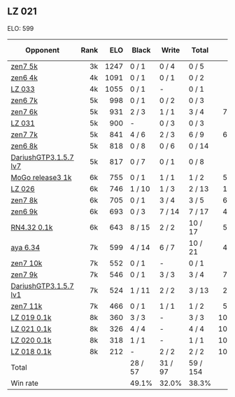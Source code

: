 ## LZ 021 ##

ELO: 599

Opponent | Rank | ELO | Black | Write | Total | Win rate
---------|-----:|----:|-------|-------|-------|-------:
[zen7 5k](zen7%205k.md) | 3k | 1247 | 0 / 1 | 0 / 4 | 0 / 5 | 0.0%
[zen6 4k](zen6%204k.md) | 4k | 1091 | 0 / 1 | 0 / 1 | 0 / 2 | 0.0%
[LZ 033](LZ%20033.md) | 4k | 1055 | 0 / 1 | - | 0 / 1 | 0.0%
[zen6 7k](zen6%207k.md) | 5k | 998 | 0 / 1 | 0 / 2 | 0 / 3 | 0.0%
[zen7 6k](zen7%206k.md) | 5k | 931 | 2 / 3 | 1 / 1 | 3 / 4 | 75.0%
[LZ 031](LZ%20031.md) | 5k | 900 | - | 0 / 3 | 0 / 3 | 0.0%
[zen7 7k](zen7%207k.md) | 5k | 841 | 4 / 6 | 2 / 3 | 6 / 9 | 66.7%
[zen6 8k](zen6%208k.md) | 5k | 818 | 0 / 8 | 0 / 6 | 0 / 14 | 0.0%
[DariushGTP3.1.5.7 lv7](DariushGTP3.1.5.7%20lv7.md) | 5k | 817 | 0 / 7 | 0 / 1 | 0 / 8 | 0.0%
[MoGo release3 1k](MoGo%20release3%201k.md) | 6k | 755 | 0 / 1 | 1 / 1 | 1 / 2 | 50.0%
[LZ 026](LZ%20026.md) | 6k | 746 | 1 / 10 | 1 / 3 | 2 / 13 | 15.4%
[zen7 8k](zen7%208k.md) | 6k | 705 | 0 / 1 | 3 / 4 | 3 / 5 | 60.0%
[zen6 9k](zen6%209k.md) | 6k | 693 | 0 / 3 | 7 / 14 | 7 / 17 | 41.2%
[RN4.32 0.1k](RN4.32%200.1k.md) | 6k | 643 | 8 / 15 | 2 / 2 | 10 / 17 | 58.8%
[aya 6.34](aya%206.34.md) | 7k | 599 | 4 / 14 | 6 / 7 | 10 / 21 | 47.6%
[zen7 10k](zen7%2010k.md) | 7k | 552 | 0 / 1 | - | 0 / 1 | 0.0%
[zen7 9k](zen7%209k.md) | 7k | 546 | 0 / 1 | 3 / 3 | 3 / 4 | 75.0%
[DariushGTP3.1.5.7 lv1](DariushGTP3.1.5.7%20lv1.md) | 7k | 524 | 1 / 11 | 2 / 2 | 3 / 13 | 23.1%
[zen7 11k](zen7%2011k.md) | 7k | 466 | 0 / 1 | 1 / 1 | 1 / 2 | 50.0%
[LZ 019 0.1k](LZ%20019%200.1k.md) | 8k | 360 | 3 / 3 | - | 3 / 3 | 100.0%
[LZ 021 0.1k](LZ%20021%200.1k.md) | 8k | 326 | 4 / 4 | - | 4 / 4 | 100.0%
[LZ 020 0.1k](LZ%20020%200.1k.md) | 8k | 318 | 1 / 1 | - | 1 / 1 | 100.0%
[LZ 018 0.1k](LZ%20018%200.1k.md) | 8k | 212 | - | 2 / 2 | 2 / 2 | 100.0%
Total | | | 28 / 57 | 31 / 97 | 59 / 154 | 
Win rate| | | 49.1% | 32.0% | 38.3% | 
